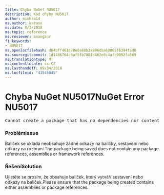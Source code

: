 ```yaml
---
title: Chyba NuGet NU5017
description: Kód chyby NU5017
author: mishra14
ms.author: karann
ms.date: 8/3/2018
ms.topic: reference
ms.reviewer: anangaur
f1_keywords:
- NU5017
ms.openlocfilehash: d64bff461678e0a88b3a996dba60065f6394f6d0
ms.sourcegitcommit: 1d1406764c6af5fb7801d462e0c4afc9092fa569
ms.translationtype: MT
ms.contentlocale: cs-CZ
ms.lasthandoff: 09/04/2018
ms.locfileid: "43546045"
---
```

# <a name="nuget-error-nu5017"></a><span data-ttu-id="3c4e9-103">Chyba NuGet NU5017</span><span class="sxs-lookup"><span data-stu-id="3c4e9-103">NuGet Error NU5017</span></span>
<pre>Cannot create a package that has no dependencies nor content.</pre>

### <a name="issue"></a><span data-ttu-id="3c4e9-104">Problém</span><span class="sxs-lookup"><span data-stu-id="3c4e9-104">Issue</span></span>

<span data-ttu-id="3c4e9-105">Balíček se ukládá neobsahuje žádné odkazy na balíčky, sestavení nebo odkazy na rozhraní.</span><span class="sxs-lookup"><span data-stu-id="3c4e9-105">The package being saved does not contain any package references, assemblies or framework references.</span></span>


### <a name="solution"></a><span data-ttu-id="3c4e9-106">Řešení</span><span class="sxs-lookup"><span data-stu-id="3c4e9-106">Solution</span></span>

<span data-ttu-id="3c4e9-107">Ujistěte se prosím, že obsahuje balíček, který vytváří sestavení nebo odkazy na balíček.</span><span class="sxs-lookup"><span data-stu-id="3c4e9-107">Please ensure that the package being created contains either assemblies or package references.</span></span>

